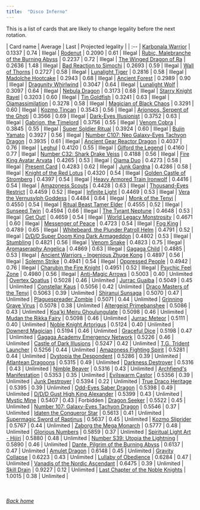 ```yaml
---
title:  "Disco Inferno"
---
```


This is a list of cards that are likely to change legality before the next rotation.

| Card name | Average | Last | Projected legality |
| :-- |
[Karbonala Warrior](https://db.ygoprodeck.com/card/?search=Karbonala%20Warrior) | 0.1337 | 0.74 | Illegal |
[Rodenut](https://db.ygoprodeck.com/card/?search=Rodenut) | 0.2090 | 0.61 | Illegal |
[Rubic, Malebranche of the Burning Abyss](https://db.ygoprodeck.com/card/?search=Rubic,%20Malebranche%20of%20the%20Burning%20Abyss) | 0.2237 | 0.72 | Illegal |
[The Winged Dragon of Ra](https://db.ygoprodeck.com/card/?search=The%20Winged%20Dragon%20of%20Ra) | 0.2636 | 1.48 | Illegal |
[Bad Reaction to Simochi](https://db.ygoprodeck.com/card/?search=Bad%20Reaction%20to%20Simochi) | 0.2693 | 0.59 | Illegal |
[Wall of Thorns](https://db.ygoprodeck.com/card/?search=Wall%20of%20Thorns) | 0.2727 | 0.58 | Illegal |
[Lunalight Tiger](https://db.ygoprodeck.com/card/?search=Lunalight%20Tiger) | 0.2816 | 0.58 | Illegal |
[Madolche Hootcake](https://db.ygoprodeck.com/card/?search=Madolche%20Hootcake) | 0.2943 | 0.68 | Illegal |
[Ancient Forest](https://db.ygoprodeck.com/card/?search=Ancient%20Forest) | 0.2989 | 0.90 | Illegal |
[Dragunity Whirlwind](https://db.ygoprodeck.com/card/?search=Dragunity%20Whirlwind) | 0.3047 | 0.64 | Illegal |
[Lunalight Wolf](https://db.ygoprodeck.com/card/?search=Lunalight%20Wolf) | 0.3097 | 0.64 | Illegal |
[Nebula Dragon](https://db.ygoprodeck.com/card/?search=Nebula%20Dragon) | 0.3173 | 0.68 | Illegal |
[Starry Knight Rayel](https://db.ygoprodeck.com/card/?search=Starry%20Knight%20Rayel) | 0.3203 | 0.60 | Illegal |
[Tin Goldfish](https://db.ygoprodeck.com/card/?search=Tin%20Goldfish) | 0.3241 | 0.63 | Illegal |
[Ojamassimilation](https://db.ygoprodeck.com/card/?search=Ojamassimilation) | 0.3278 | 0.58 | Illegal |
[Magician of Black Chaos](https://db.ygoprodeck.com/card/?search=Magician%20of%20Black%20Chaos) | 0.3291 | 0.60 | Illegal |
[Kozmo Tincan](https://db.ygoprodeck.com/card/?search=Kozmo%20Tincan) | 0.3543 | 0.56 | Illegal |
[Arionpos, Serpent of the Ghoti](https://db.ygoprodeck.com/card/?search=Arionpos,%20Serpent%20of%20the%20Ghoti) | 0.3566 | 0.69 | Illegal |
[Dark-Eyes Illusionist](https://db.ygoprodeck.com/card/?search=Dark-Eyes%20Illusionist) | 0.3752 | 0.63 | Illegal |
[Gabrion, the Timelord](https://db.ygoprodeck.com/card/?search=Gabrion,%20the%20Timelord) | 0.3756 | 0.55 | Illegal |
[Venom Cobra](https://db.ygoprodeck.com/card/?search=Venom%20Cobra) | 0.3845 | 0.55 | Illegal |
[Super Soldier Ritual](https://db.ygoprodeck.com/card/?search=Super%20Soldier%20Ritual) | 0.3924 | 0.60 | Illegal |
[Bujin Yamato](https://db.ygoprodeck.com/card/?search=Bujin%20Yamato) | 0.3927 | 0.56 | Illegal |
[Number C107: Neo Galaxy-Eyes Tachyon Dragon](https://db.ygoprodeck.com/card/?search=Number%20C107:%20Neo%20Galaxy-Eyes%20Tachyon%20Dragon) | 0.3935 | 0.61 | Illegal |
[Ancient Gear Reactor Dragon](https://db.ygoprodeck.com/card/?search=Ancient%20Gear%20Reactor%20Dragon) | 0.4037 | 0.76 | Illegal |
[Leghul](https://db.ygoprodeck.com/card/?search=Leghul) | 0.4120 | 0.55 | Illegal |
[Gilford the Legend](https://db.ygoprodeck.com/card/?search=Gilford%20the%20Legend) | 0.4160 | 0.77 | Illegal |
[Number C32: Shark Drake Veiss](https://db.ygoprodeck.com/card/?search=Number%20C32:%20Shark%20Drake%20Veiss) | 0.4188 | 0.56 | Illegal |
[Fire King Avatar Arvata](https://db.ygoprodeck.com/card/?search=Fire%20King%20Avatar%20Arvata) | 0.4265 | 0.53 | Illegal |
[Ojama Duo](https://db.ygoprodeck.com/card/?search=Ojama%20Duo) | 0.4273 | 0.58 | Illegal |
[Present Card](https://db.ygoprodeck.com/card/?search=Present%20Card) | 0.4283 | 0.62 | Illegal |
[Junk Gardna](https://db.ygoprodeck.com/card/?search=Junk%20Gardna) | 0.4286 | 0.58 | Illegal |
[Knight of the Red Lotus](https://db.ygoprodeck.com/card/?search=Knight%20of%20the%20Red%20Lotus) | 0.4320 | 0.54 | Illegal |
[Golden Castle of Stromberg](https://db.ygoprodeck.com/card/?search=Golden%20Castle%20of%20Stromberg) | 0.4397 | 0.54 | Illegal |
[Heavy Armored Train Ironwolf](https://db.ygoprodeck.com/card/?search=Heavy%20Armored%20Train%20Ironwolf) | 0.4416 | 0.54 | Illegal |
[Amazoness Scouts](https://db.ygoprodeck.com/card/?search=Amazoness%20Scouts) | 0.4428 | 0.63 | Illegal |
[Thousand-Eyes Restrict](https://db.ygoprodeck.com/card/?search=Thousand-Eyes%20Restrict) | 0.4459 | 0.52 | Illegal |
[Infinite Light](https://db.ygoprodeck.com/card/?search=Infinite%20Light) | 0.4469 | 0.53 | Illegal |
[Vera the Vernusylph Goddess](https://db.ygoprodeck.com/card/?search=Vera%20the%20Vernusylph%20Goddess) | 0.4484 | 0.64 | Illegal |
[Monk of the Tenyi](https://db.ygoprodeck.com/card/?search=Monk%20of%20the%20Tenyi) | 0.4550 | 0.54 | Illegal |
[Ritual Beast Tamer Elder](https://db.ygoprodeck.com/card/?search=Ritual%20Beast%20Tamer%20Elder) | 0.4555 | 0.52 | Illegal |
[Sunseed Twin](https://db.ygoprodeck.com/card/?search=Sunseed%20Twin) | 0.4594 | 0.66 | Illegal |
[The Tyrant Neptune](https://db.ygoprodeck.com/card/?search=The%20Tyrant%20Neptune) | 0.4648 | 0.53 | Illegal |
[Get Out!](https://db.ygoprodeck.com/card/?search=Get%20Out!) | 0.4659 | 0.54 | Illegal |
[World Legacy Monstrosity](https://db.ygoprodeck.com/card/?search=World%20Legacy%20Monstrosity) | 0.4671 | 0.60 | Illegal |
[Messenger of Peace](https://db.ygoprodeck.com/card/?search=Messenger%20of%20Peace) | 0.4723 | 0.54 | Illegal |
[Fog King](https://db.ygoprodeck.com/card/?search=Fog%20King) | 0.4789 | 0.65 | Illegal |
[Whitebeard, the Plunder Patroll Helm](https://db.ygoprodeck.com/card/?search=Whitebeard,%20the%20Plunder%20Patroll%20Helm) | 0.4791 | 0.52 | Illegal |
[D/D/D Super Doom King Dark Armageddon](https://db.ygoprodeck.com/card/?search=D/D/D%20Super%20Doom%20King%20Dark%20Armageddon) | 0.4802 | 0.53 | Illegal |
[Stumbling](https://db.ygoprodeck.com/card/?search=Stumbling) | 0.4821 | 0.56 | Illegal |
[Venom Snake](https://db.ygoprodeck.com/card/?search=Venom%20Snake) | 0.4823 | 0.75 | Illegal |
[Aromaseraphy Angelica](https://db.ygoprodeck.com/card/?search=Aromaseraphy%20Angelica) | 0.4869 | 0.63 | Illegal |
[Gagaga Child](https://db.ygoprodeck.com/card/?search=Gagaga%20Child) | 0.4885 | 0.53 | Illegal |
[Ancient Warriors - Ingenious Zhuge Kong](https://db.ygoprodeck.com/card/?search=Ancient%20Warriors%20-%20Ingenious%20Zhuge%20Kong) | 0.4897 | 0.56 | Illegal |
[Solemn Strike](https://db.ygoprodeck.com/card/?search=Solemn%20Strike) | 0.4941 | 0.54 | Illegal |
[Oppressed People](https://db.ygoprodeck.com/card/?search=Oppressed%20People) | 0.4942 | 0.76 | Illegal |
[Charubin the Fire Knight](https://db.ygoprodeck.com/card/?search=Charubin%20the%20Fire%20Knight) | 0.4951 | 0.52 | Illegal |
[Psychic Feel Zone](https://db.ygoprodeck.com/card/?search=Psychic%20Feel%20Zone) | 0.4980 | 0.56 | Illegal |
[Anti-Magic Arrows](https://db.ygoprodeck.com/card/?search=Anti-Magic%20Arrows) | 0.5003 | 0.40 | Unlimited |
[Overtex Qoatlus](https://db.ygoprodeck.com/card/?search=Overtex%20Qoatlus) | 0.5028 | 0.46 | Unlimited |
[Jurrac Guaiba](https://db.ygoprodeck.com/card/?search=Jurrac%20Guaiba) | 0.5049 | 0.45 | Unlimited |
[Constellar Kaus](https://db.ygoprodeck.com/card/?search=Constellar%20Kaus) | 0.5056 | 0.42 | Unlimited |
[Draco Masters of the Tenyi](https://db.ygoprodeck.com/card/?search=Draco%20Masters%20of%20the%20Tenyi) | 0.5063 | 0.39 | Unlimited |
[Shiranui Sunsaga](https://db.ygoprodeck.com/card/?search=Shiranui%20Sunsaga) | 0.5070 | 0.47 | Unlimited |
[Plaguespreader Zombie](https://db.ygoprodeck.com/card/?search=Plaguespreader%20Zombie) | 0.5071 | 0.44 | Unlimited |
[Grinning Grave Virus](https://db.ygoprodeck.com/card/?search=Grinning%20Grave%20Virus) | 0.5078 | 0.38 | Unlimited |
[Altergeist Primebanshee](https://db.ygoprodeck.com/card/?search=Altergeist%20Primebanshee) | 0.5086 | 0.43 | Unlimited |
[Koa'ki Meiru Ghoulungulate](https://db.ygoprodeck.com/card/?search=Koa'ki%20Meiru%20Ghoulungulate) | 0.5098 | 0.46 | Unlimited |
[Mudan the Rikka Fairy](https://db.ygoprodeck.com/card/?search=Mudan%20the%20Rikka%20Fairy) | 0.5098 | 0.46 | Unlimited |
[Jurrac Meteor](https://db.ygoprodeck.com/card/?search=Jurrac%20Meteor) | 0.5111 | 0.40 | Unlimited |
[Noble Knight Artorigus](https://db.ygoprodeck.com/card/?search=Noble%20Knight%20Artorigus) | 0.5124 | 0.40 | Unlimited |
[Downerd Magician](https://db.ygoprodeck.com/card/?search=Downerd%20Magician) | 0.5194 | 0.46 | Unlimited |
[Graceful Dice](https://db.ygoprodeck.com/card/?search=Graceful%20Dice) | 0.5198 | 0.47 | Unlimited |
[Gagaga Academy Emergency Network](https://db.ygoprodeck.com/card/?search=Gagaga%20Academy%20Emergency%20Network) | 0.5226 | 0.46 | Unlimited |
[Castle of Dark Illusions](https://db.ygoprodeck.com/card/?search=Castle%20of%20Dark%20Illusions) | 0.5247 | 0.42 | Unlimited |
[T.G. Trident Launcher](https://db.ygoprodeck.com/card/?search=T.G.%20Trident%20Launcher) | 0.5256 | 0.44 | Unlimited |
[Amazoness Fighting Spirit](https://db.ygoprodeck.com/card/?search=Amazoness%20Fighting%20Spirit) | 0.5281 | 0.44 | Unlimited |
[Dystopia the Despondent](https://db.ygoprodeck.com/card/?search=Dystopia%20the%20Despondent) | 0.5286 | 0.39 | Unlimited |
[Atlantean Dragoons](https://db.ygoprodeck.com/card/?search=Atlantean%20Dragoons) | 0.5315 | 0.49 | Unlimited |
[Darkness Destroyer](https://db.ygoprodeck.com/card/?search=Darkness%20Destroyer) | 0.5316 | 0.43 | Unlimited |
[Nimble Beaver](https://db.ygoprodeck.com/card/?search=Nimble%20Beaver) | 0.5316 | 0.43 | Unlimited |
[Archfiend's Manifestation](https://db.ygoprodeck.com/card/?search=Archfiend's%20Manifestation) | 0.5353 | 0.35 | Unlimited |
[Evilswarm Castor](https://db.ygoprodeck.com/card/?search=Evilswarm%20Castor) | 0.5356 | 0.39 | Unlimited |
[Junk Destroyer](https://db.ygoprodeck.com/card/?search=Junk%20Destroyer) | 0.5394 | 0.22 | Unlimited |
[True Draco Heritage](https://db.ygoprodeck.com/card/?search=True%20Draco%20Heritage) | 0.5395 | 0.39 | Unlimited |
[Odd-Eyes Saber Dragon](https://db.ygoprodeck.com/card/?search=Odd-Eyes%20Saber%20Dragon) | 0.5398 | 0.49 | Unlimited |
[D/D/D Gust High King Alexander](https://db.ygoprodeck.com/card/?search=D/D/D%20Gust%20High%20King%20Alexander) | 0.5399 | 0.43 | Unlimited |
[Mystic Mine](https://db.ygoprodeck.com/card/?search=Mystic%20Mine) | 0.5407 | 0.43 | Forbidden |
[Dragon Seeker](https://db.ygoprodeck.com/card/?search=Dragon%20Seeker) | 0.5522 | 0.45 | Unlimited |
[Number 107: Galaxy-Eyes Tachyon Dragon](https://db.ygoprodeck.com/card/?search=Number%20107:%20Galaxy-Eyes%20Tachyon%20Dragon) | 0.5546 | 0.37 | Unlimited |
[Idaten the Conqueror Star](https://db.ygoprodeck.com/card/?search=Idaten%20the%20Conqueror%20Star) | 0.5613 | 0.41 | Unlimited |
[Supermagic Sword of Raptinus](https://db.ygoprodeck.com/card/?search=Supermagic%20Sword%20of%20Raptinus) | 0.5637 | 0.45 | Unlimited |
[Kozmo Sliprider](https://db.ygoprodeck.com/card/?search=Kozmo%20Sliprider) | 0.5767 | 0.44 | Unlimited |
[Zaborg the Mega Monarch](https://db.ygoprodeck.com/card/?search=Zaborg%20the%20Mega%20Monarch) | 0.5777 | 0.48 | Unlimited |
[Glorious Numbers](https://db.ygoprodeck.com/card/?search=Glorious%20Numbers) | 0.5859 | 0.37 | Unlimited |
[Spiritual Light Art - Hijiri](https://db.ygoprodeck.com/card/?search=Spiritual%20Light%20Art%20-%20Hijiri) | 0.5880 | 0.48 | Unlimited |
[Number S39: Utopia the Lightning](https://db.ygoprodeck.com/card/?search=Number%20S39:%20Utopia%20the%20Lightning) | 0.5890 | 0.46 | Unlimited |
[Dante, Pilgrim of the Burning Abyss](https://db.ygoprodeck.com/card/?search=Dante,%20Pilgrim%20of%20the%20Burning%20Abyss) | 0.6137 | 0.47 | Unlimited |
[Amulet Dragon](https://db.ygoprodeck.com/card/?search=Amulet%20Dragon) | 0.6148 | 0.45 | Unlimited |
[Gravity Collapse](https://db.ygoprodeck.com/card/?search=Gravity%20Collapse) | 0.6223 | 0.43 | Unlimited |
[Lullaby of Obedience](https://db.ygoprodeck.com/card/?search=Lullaby%20of%20Obedience) | 0.6284 | 0.47 | Unlimited |
[Vanadis of the Nordic Ascendant](https://db.ygoprodeck.com/card/?search=Vanadis%20of%20the%20Nordic%20Ascendant) | 0.6475 | 0.39 | Unlimited |
[Skill Drain](https://db.ygoprodeck.com/card/?search=Skill%20Drain) | 0.9227 | 0.12 | Unlimited |
[Last Chapter of the Noble Knights](https://db.ygoprodeck.com/card/?search=Last%20Chapter%20of%20the%20Noble%20Knights) | 1.0015 | 0.38 | Unlimited |

<br>

###### [Back home](index)